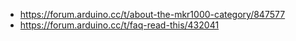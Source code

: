 - https://forum.arduino.cc/t/about-the-mkr1000-category/847577
- https://forum.arduino.cc/t/faq-read-this/432041
